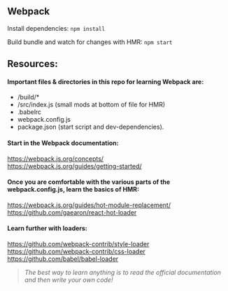 ## Webpack

Install dependencies:
```npm install```

Build bundle and watch for changes with HMR:
```npm start```

## Resources:

#### Important files & directories in this repo for learning Webpack are:
- /build/*
- /src/index.js (small mods at bottom of file for HMR)
- .babelrc
- webpack.config.js
- package.json (start script and dev-dependencies).

#### Start in the Webpack documentation:
https://webpack.js.org/concepts/ <br/>
https://webpack.js.org/guides/getting-started/

#### Once you are comfortable with the various parts of the webpack.config.js, learn the basics of HMR:
https://webpack.js.org/guides/hot-module-replacement/ <br/>
https://github.com/gaearon/react-hot-loader

#### Learn further with loaders:
https://github.com/webpack-contrib/style-loader <br/>
https://github.com/webpack-contrib/css-loader <br/>
https://github.com/babel/babel-loader

> <em>The best way to learn anything is to read the official documentation and then write your own code!</em>